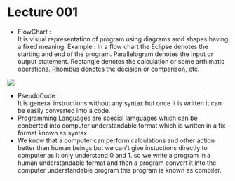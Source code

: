 <h1>Lecture 001</h1>
<ul>
  <li>FlowChart :</li> It is visual representation of program using diagrams amd shapes having a fixed meaning.
Example : In a flow chart the Eclipse denotes the starting and end of the program.
Parallelogram denotes the input or output statement.
Rectangle denotes the calculation or some arthimatic operations.
Rhombus denotes the decision or comparison, etc.
</ul>
<img src ="https://github.com/thekrushnaipar/LoveBabbar-DSA/blob/main/Lecture%20001/flowchart.png">
<ul>
  <li>PseudoCode :</li> It is general instructions without any syntax but once it is written it can be easily converted into a code.
<li>Programming Languages are special lamguages which can be conberted into computer understandable format which is written in a fix format known as syntax.</li>
<li>We know that a computer can perform calculations and other action better than human beings but we can't give instuctions directly to computer as it only understand 0 and 1. so we write a program in a human understandable format and then a program convert it into the computer understandable program this program is known as compiler.</li>
</ul>
